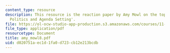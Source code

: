 ```yaml
---
content_type: resource
description: This resource is the reaction paper by Amy Mowl on the topic 'Disaster
  Politics and Agenda Setting'.
file: https://ol-ocw-studio-app-production.s3.amazonaws.com/courses/11-941-disaster-vulnerability-and-resilience-spring-2005/d020751aec1d1fa0d723cb12e213bcdb_amy_mowl8.pdf
file_type: application/pdf
resourcetype: Document
title: amy_mowl8.pdf
uid: d020751a-ec1d-1fa0-d723-cb12e213bcdb
---
```

